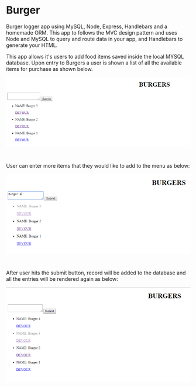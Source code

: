 # Burger
Burger logger app using MySQL, Node, Express, Handlebars and a homemade ORM. This app to follows the MVC design pattern and uses Node and MySQL to query and route data in your app, and Handlebars to generate your HTML.

This app allows it's users to add food items  saved inside the local MYSQL database.
Upon entry to Burgers a user is shown a list of all the available items for purchase as shown below.

![Scheme](pics/Pic1.png)
#
User can enter more items that they would like to add to the menu as below:

![Scheme](pics/Pic2.png)
#
After user hits the submit button, record will be added to the database and all the entries will be rendered again as below:

![Scheme](pics/Pic3.png)

